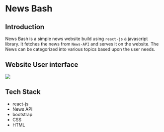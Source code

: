 # News Bash

## Introduction

News Bash is a simple news website build using `react-js` a javascript library. It fetches the news from `News-API` and serves it on the website. The News can be categorized into various topics based upon the user needs. 

## Website User interface

![](https://github.com/adarshgowdaa/news-bash/blob/main/src/assets/readme_files/ui.gif)

## Tech Stack

- react-js
- News API
- bootstrap
- CSS
- HTML